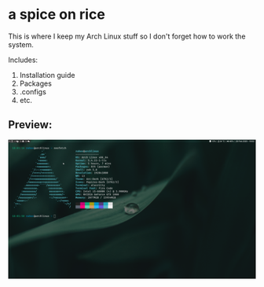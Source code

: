 # a spice on rice
This is where I keep my Arch Linux stuff so I don't forget how to work the system. 

Includes:

1. Installation guide
2. Packages
3. .configs
4. etc.

## Preview:
![desktop preview](preview.png)
